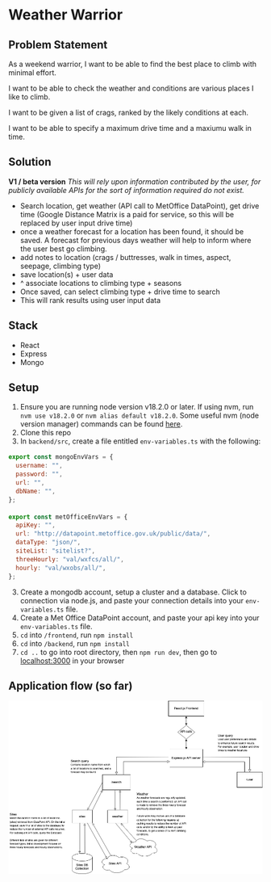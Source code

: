 # Weather Warrior

## Problem Statement

As a weekend warrior, I want to be able to find the best place to climb with minimal effort.

I want to be able to check the weather and conditions are various places I like to climb.

I want to be given a list of crags, ranked by the likely conditions at each.

I want to be able to specify a maximum drive time and a maxiumu walk in time.

## Solution

**V1 / beta version**
_This will rely upon information contributed by the user, for publicly available APIs for the sort of information required do not exist._

- Search location, get weather (API call to MetOffice DataPoint), get drive time (Google Distance Matrix is a paid for service, so this will be replaced by user input drive time)
- once a weather forecast for a location has been found, it should be saved. A forecast for previous days weather will help to inform where the user best go climbing.
- add notes to location (crags / buttresses, walk in times, aspect, seepage, climbing type)
- save location(s) + user data
- ^ associate locations to climbing type + seasons
- Once saved, can select climbing type + drive time to search
- This will rank results using user input data

## Stack

- React
- Express
- Mongo

## Setup

1. Ensure you are running node version v18.2.0 or later. If using nvm, run `nvm use v18.2.0` or `nvm alias default v18.2.0`. Some useful nvm (node version manager) commands can be found [here](https://gist.github.com/chranderson/b0a02781c232f170db634b40c97ff455).
2. Clone this repo
3. In `backend/src`, create a file entitled `env-variables.ts` with the following:

```javascript
export const mongoEnvVars = {
  username: "",
  password: "",
  url: "",
  dbName: "",
};

export const metOfficeEnvVars = {
  apiKey: "",
  url: "http://datapoint.metoffice.gov.uk/public/data/",
  dataType: "json/",
  siteList: "sitelist?",
  threeHourly: "val/wxfcs/all/",
  hourly: "val/wxobs/all/",
};
```

3. Create a mongodb account, setup a cluster and a database. Click to connection via node.js, and paste your connection details into your `env-variables.ts` file.
4. Create a Met Office DataPoint account, and paste your api key into your `env-variables.ts` file.
5. `cd` into `/frontend`, run `npm install`
6. `cd` into `/backend`, run `npm install`
7. `cd ..` to go into root directory, then `npm run dev`, then go to [localhost:3000](http://localhost:3000/) in your browser

## Application flow (so far)

![Weather Warrior application flow](./img/weather-warrior.png)
